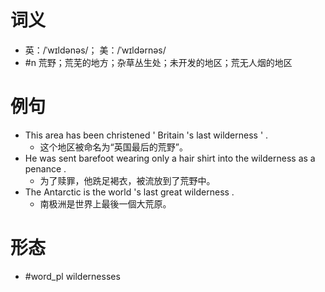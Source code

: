 # 词义
- 英：/ˈwɪldənəs/； 美：/ˈwɪldərnəs/
- #n 荒野；荒芜的地方；杂草丛生处；未开发的地区；荒无人烟的地区
# 例句
- This area has been christened ' Britain 's last wilderness ' .
	- 这个地区被命名为“英国最后的荒野”。
- He was sent barefoot wearing only a hair shirt into the wilderness as a penance .
	- 为了赎罪，他跣足褐衣，被流放到了荒野中。
- The Antarctic is the world 's last great wilderness .
	- 南极洲是世界上最後一個大荒原。
# 形态
- #word_pl wildernesses
